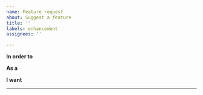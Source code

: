```yaml
---
name: Feature request
about: Suggest a feature
title: ''
labels: enhancement
assignees: ''

---
```


<!-- 
Example:

**In order to** make it easier to preview my game and reduce development iteration time

**As a** game developer

**I want** to be able to have a live render preview for what my game's lights and materials will look like in the Blender viewport.
-->

<!-- What is the purpose behind this feature? What would the feature's addition bring to the project. -->
**In order to** 

<!-- Who would want this feature? For example: game developer, player, etc. -->
**As a** 

<!-- What do you want? What would it take to leave you satisfied that the feature is completed? -->
**I want** 

---

<!-- Optional free-form description providing any additional information or context that might be helpful. -->
